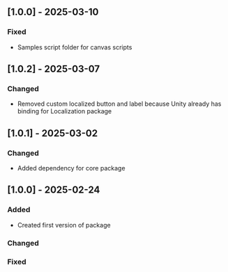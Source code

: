 ## [1.0.0] - 2025-03-10

### Fixed

- Samples script folder for canvas scripts

## [1.0.2] - 2025-03-07

### Changed

- Removed custom localized button and label because Unity already has binding for Localization package

## [1.0.1] - 2025-03-02

### Changed

- Added dependency for core package

## [1.0.0] - 2025-02-24

### Added

- Created first version of package

### Changed

### Fixed
